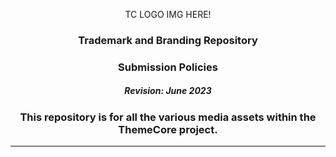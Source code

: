 <p align="center">TC LOGO IMG HERE!</p>

### <p align="center">Trademark and Branding Repository</p>
### <p align="center">Submission Policies</p>
##### <p align="center">Revision: June 2023</p>
### <p align="center">This repository is for all the various media assets within the ThemeCore project.</p>

---
